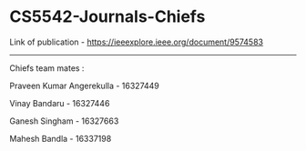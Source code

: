# CS5542-Journals-Chiefs

Link of publication - https://ieeexplore.ieee.org/document/9574583 

_________________________
Chiefs team mates : 

Praveen Kumar Angerekulla - 16327449

Vinay Bandaru - 16327446

Ganesh Singham - 16327663

Mahesh Bandla - 16337198
